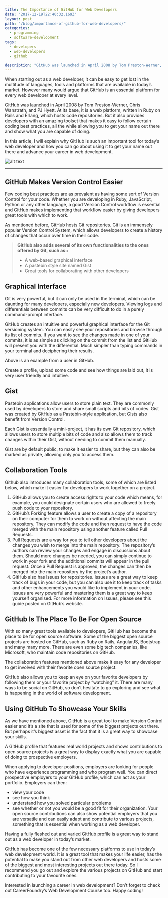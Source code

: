 ```yaml
---
title: The Importance of GitHub for Web Developers
date: "2017-12-19T22:40:32.169Z"
layout: post
path: "/blog/importance-of-github-for-web-developers/"
categories:
  - programming
  - software-development
tags:
  - developers
  - web-developers
  - github

description: "GitHub was launched in April 2008 by Tom Preston-Werner, Chris Wanstrath, and PJ Hyett. At its base, it is a web platform, written in Ruby on Rails and Erlang, which hosts code repositories. But it also provides developers with an amazing toolset that makes it easy to follow certain coding best practices, all the while allowing you to get your name out there and show what you are capable of doing."
---
```


When starting out as a web developer, it can be easy to get lost in the multitude of languages, tools and platforms that are available in today’s market. However many would argue that GitHub is an essential platform for every web developer at every level.

GitHub was launched in April 2008 by Tom Preston-Werner, Chris Wanstrath, and PJ Hyett. At its base, it is a web platform, written in Ruby on Rails and Erlang, which hosts code repositories. But it also provides developers with an amazing toolset that makes it easy to follow certain coding best practices, all the while allowing you to get your name out there and show what you are capable of doing.

In this article, I will explain why GitHub is such an important tool for today’s web developer and how you can go about using it to get your name out there and advance your career in web development.


![alt text](/images/github.png "Github")

----------


GitHub Makes Version Control Easier
-------------
Few coding best practices are as prevalent as having some sort of Version Control for your code. Whether you are developing in Ruby, JavaScript, Python or any other language, a good Version Control workflow is essential and GitHub makes implementing that workflow easier by giving developers great tools with which to work.

As mentioned before, GitHub hosts Git repositories. Git is an immensely popular Version Control System, which allows developers to create a history of changes that occur over time in their code.

> **GitHub also adds several of its own functionalities to the ones offered by Git, such as::**
> - A web-based graphical interface
> - A pastebin style site named Gist
> - Great tools for collaborating with other developers


Graphical Interface
--------------
Git is very powerful, but it can only be used in the terminal, which can be daunting for many developers, especially new developers. Viewing logs and differentials between commits can be very difficult to do in a purely command-prompt interface.

GitHub creates an intuitive and powerful graphical interface for the Git versioning system. You can easily see your repositories and browse through its list of commits. If you want to see the changes made in one of your commits, it is as simple as clicking on the commit from the list and GitHub will present you with the differential. Much simpler than typing commands in your terminal and deciphering their results.

Above is an example from a user in GitHub.

Create a profile, upload some code and see how things are laid out, it is very user friendly and intuitive.


Gist
-----
Pastebin applications allow users to store plain text. They are commonly used by developers to store and share small scripts and bits of codes. Gist was created by GitHub as a Pastebin-style application, but Gists also benefit from Version Control.

Each Gist is essentially a mini-project, it has its own Git repository, which allows users to store multiple bits of code and also allows them to track changes within their Gist, without needing to commit them manually.

Gist are by default public, to make it easier to share, but they can also be marked as private, allowing only you to access them.

Collaboration Tools
--------------
Github also introduces many collaboration tools, some of which are listed below, which make it easier for developers to work together on a project.

1.  GitHub allows you to create access rights to your code which means, for example, you could designate certain users who are allowed to freely push code to your repository.
2.  GitHub’s Forking feature allows a user to create a copy of a repository on their computer for them to work on without affecting the main repository. They can modify the code and then request to have the code merged with the main repository using another feature called Pull Requests.
3.  Pull Requests are a way for you to tell other developers about the changes you wish to merge into the main repository. The repository’s authors can review your changes and engage in discussions about them. Should more changes be needed, you can simply continue to work in your fork and the additional commits will appear in the pull request. Once a Pull Request is approved, the changes can then be merged into the main repository by the project’s author.
4.  GitHub also has Issues for repositories. Issues are a great way to keep track of bugs in your code, but you can also use it to keep track of tasks and other enhancements you would like to implement in your code. Issues are very powerful and mastering them is a great way to keep yourself organised. For more information on Issues, please see this guide posted on GitHub’s website.


GitHub Is The Place To Be For Open Source
--------------
With so many great tools available to developers, GitHub has become the place to be for open source software. Some of the biggest open source projects are hosted on GitHub, such as Ruby on Rails, AngularJS, Bootstrap and many many more. There are even some big tech companies, like Microsoft, who maintain code repositories on GitHub.

The collaboration features mentioned above make it easy for any developer to get involved with their favorite open source project.

GitHub also allows you to keep an eye on your favorite developers by following them or your favorite project by “watching” it. There are many ways to be social on GitHub, so don’t hesitate to go exploring and see what is happening in the world of software development.

Using GitHub To Showcase Your Skills
--------------
As we have mentioned above, GitHub is a great tool to make Version Control easier and it’s a site that is used for some of the biggest projects out there. But perhaps it’s biggest asset is the fact that it is a great way to showcase your skills.

A GitHub profile that features real world projects and shows contributions to open source projects is a great way to display exactly what you are capable of doing to prospective employers.

When applying to developer positions, employers are looking for people who have experience programming and who program well. You can direct prospective employers to your GitHub profile, which can act as your portfolio. Employers can then:
*    view your code
*   see how you think
* understand how you solved particular problems
* see whether or not you would be a good fit for their organization. Your open source contributions can also show potential employers that you are versatile and can easily adapt and contribute to various projects, something that is essential when working as a web developer.

Having a fully fleshed out and varied GitHub profile is a great way to stand out as a web developer in today’s market.

GitHub has become one of the few necessary platforms to use in today’s web development world. It is a great tool that makes your life easier, has the potential to make you stand out from other web developers and hosts some of the biggest and most interesting projects out there today. So I recommend you go out and explore the various projects on GitHub and start contributing to your favourite ones.

Interested in launching a career in web development? Don’t forget to check out CareerFoundry’s Web Development Course too.
Happy coding!
